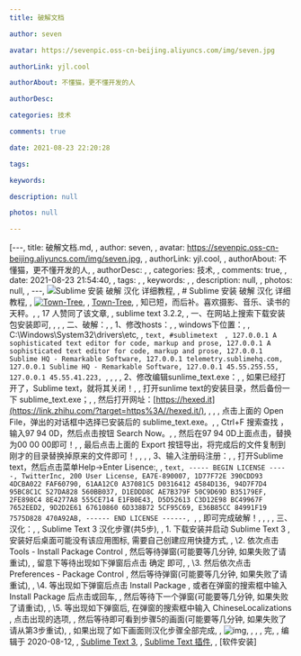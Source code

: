 ```yaml
---
title: 破解文档

author: seven

avatar: https://sevenpic.oss-cn-beijing.aliyuncs.com/img/seven.jpg

authorLink: yjl.cool

authorAbout: 不懂猫，更不懂开发的人

authorDesc: 

categories: 技术

comments: true

date: 2021-08-23 22:20:28

tags: 

keywords: 

description: null

photos: null

---
```

[---, title: 破解文档.md, , author: seven, , avatar: https://sevenpic.oss-cn-beijing.aliyuncs.com/img/seven.jpg, , authorLink: yjl.cool, , authorAbout: 不懂猫，更不懂开发的人, , authorDesc: , , categories: 技术, , comments: true, , date: 2021-08-23 21:54:40, , tags: , , keywords: , , description: null, , photos: null, , ---, ![Sublime 安装 破解 汉化 详细教程](https://pic3.zhimg.com/v2-20a8aa04657e88d889e19b89f2b4a3e8_1440w.jpg?source=172ae18b), , # Sublime 安装 破解 汉化 详细教程, , [![Town-Tree](https://pic1.zhimg.com/v2-a89c28ae88cf502555bd3d1fb7a537ec_xs.jpg?source=172ae18b)](https://www.zhihu.com/people/luoyang97), , [Town-Tree](https://www.zhihu.com/people/luoyang97), , 知已短，而后补。喜欢摄影、音乐、读书的天秤。, , 17 人赞同了该文章, , sublime text 3.2.2, , 一、在网站上搜索下载安装包安装即可, , , , 二、破解：, , 1、修改hosts：, , windows下位置：, , C:\Windows\System32\drivers\etc, , ```text, #sublimetext　, 127.0.0.1 A sophisticated text editor for code, markup and prose, 127.0.0.1 A sophisticated text editor for code, markup and prose, 127.0.0.1 Sublime HQ - Remarkable Software, 127.0.0.1 telemetry.sublimehq.com, 127.0.0.1 Sublime HQ - Remarkable Software, 127.0.0.1 45.55.255.55, 127.0.0.1 45.55.41.223, ```, , , , 2、修改编辑sunlime_text.exe：, , 如果已经打开了，Sublime text，就将其关闭！, , 打开sunlime text的安装目录，然后备份一下 sublime_text.exe；, , 然后打开网址：[https://hexed.it](https://link.zhihu.com/?target=https%3A//hexed.it/), , , , 点击上面的 Open File，弹出的对话框中选择已安装后的 sublime_text.exe。, , Ctrl+F 搜索查找 ，输入97 94 0D，然后点击按钮 Search Now。, , 然后在97 94 0D上面点击，替换为00 00 00即可！, , 最后点击上面的 Export 按钮导出，将完成后的文件复制到刚才的目录替换掉原来的文件即可！, , , , 3、输入注册码注册：, , 打开Sublime text，然后点击菜单Help->Enter Lisence:, , ```text, ----- BEGIN LICENSE -----, TwitterInc, 200 User License, EA7E-890007, 1D77F72E 390CDD93 4DCBA022 FAF60790, 61AA12C0 A37081C5 D0316412 4584D136, 94D7F7D4 95BC8C1C 527DA828 560BB037, D1EDDD8C AE7B379F 50C9D69D B35179EF, 2FE898C4 8E4277A8 555CE714 E1FB0E43, D5D52613 C3D12E98 BC49967F 7652EED2, 9D2D2E61 67610860 6D338B72 5CF95C69, E36B85CC 84991F19 7575D828 470A92AB, ------ END LICENSE ------, ```, , 即可完成破解！, , , , 三、汉化：, , Sublime Text 3 汉化步骤(共5步), , 1. 下载安装并启动 Sublime Text 3 , 安装好后桌面可能没有该应用图标, 需要自己创建应用快捷方式, , \2. 依次点击 Tools - Install Package Control , 然后等待弹窗(可能要等几分钟, 如果失败了请重试), , 留意下等待出现如下弹窗后点击 确定 即可, , \3. 然后依次点击 Preferences - Package Control , 然后等待弹窗(可能要等几分钟, 如果失败了请重试), , \4. 等出现如下弹窗后点击 Install Package , 或者在弹窗的搜索框中输入 Install Package 后点击或回车, , 然后等待下一个弹窗(可能要等几分钟, 如果失败了请重试), , \5. 等出现如下弹窗后, 在弹窗的搜索框中输入 ChineseLocalizations , 点击出现的选项, , 然后等待即可看到步骤5的画面(可能要等几分钟, 如果失败了请从第3步重试), , 如果出现了如下画面则汉化步骤全部完成, , ![img](https://pic4.zhimg.com/v2-6694b459019e14a3ce8b50c227b373ef_b.jpg), , , , 完, , 编辑于 2020-08-12, , [Sublime Text 3](https://www.zhihu.com/topic/20010253), , [Sublime Text 插件](https://www.zhihu.com/topic/20016812), , [软件安装]